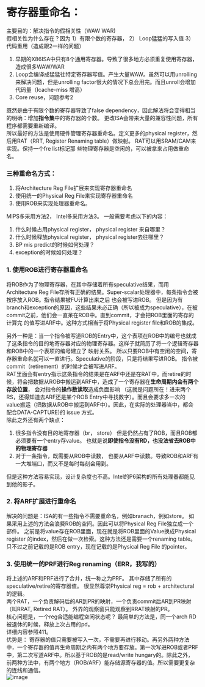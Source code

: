 # 寄存器重命名：    
主要目的：解决指令的假相关性（WAW WAR)    
假相关性为什么存在？因为 1）有限个数的寄存器， 2） Loop猛猛的写入值   3）代码重用（造成跟2一样的问题）   
1. 早期的X86ISA中只有8个通用寄存器。导致了很多地方必须重复使用寄存器，造成很多WAW/WAR  
2. Loop会编译成猛猛往特定寄存器写值。产生大量WAW。虽然可以用unrolling来解决问题，但是unrolling factor很大的情况下总会用完。而且unroll会增加代码量（Icache-miss 增高）  
3. Core reuse，问题参考2

既然是由于有限个数的寄存器导致了false dependency，因此解法将会变得相当的明确：增加**指令集**中的寄存器的个数。 更改ISA会带来大量的兼容性问题，所有程序都需要重新编译。   
所以最好的方法是使用硬件管理寄存器重命名。定义更多的physical register，然后用RAT（RRT, Register Renaming table）做映射。 RAT可以用SRAM/CAM来实现。保持一个fre list标记那
些物理寄存器是空闲的，可以被拿来占用做重命名。   
### 三种重命名方式：
1. 将Architecture Reg File扩展来实现寄存器重命名  
2. 使用统一的Physical Reg File来实现寄存器重命名  
3. 使用ROB来实现处理器重命名。  

MIPS多采用方法2， Intel多采用方法3。 一般需要考虑以下的内容：
1. 什么时候占用physical register， physical register 来自哪里？  
2. 什么时候释放physical register， physical register去往哪里？
3. BP mis predict的时候如何处理？    
4. exception的时候如何处理？

### 1. 使用ROB进行寄存器重命名
将ROB作为了物理寄存器，在其中存储着所有speculative结果，而用Architecture Reg File存所有正确的结果。Super-scalar处理器中，每条指令会被按序放入ROB。指令结果被FU计算出来之后
也会被写进ROB。 但是因为有branch和exception的原因，这些结果未必正确（所以被成为speculative），在被commit之前，他们会一直呆在ROB中。直到commit，才会把ROB里面的寄存的计算完
的值写进ARF中。这种方式相当于将Physical register file和ROB的集成。   

另外一种是：当一个指令被写道ROB的Entry中，这个表项在ROB中的编号也就成了这条指令的目的地寄存器对应的物理寄存器。这样子就简历了将一个逻辑寄存器和ROB中的一个表项的编号建立了
映射关系。 所以只要ROB中有空闲的空间，寄存器重命名就可以一直进行。Speculative的阶段，只是将结果写进ROB。 指令被commit（retirement）的时候才会被写进ARF。    
RAT里面会有entry指示这条指令的结果是在ARF中还是在RAT中。而retire的时候，将会把数据从ROB中搬运到ARF中，造成了一个寄存器在**生命周期内会有两个存放位置**， 会对指令的**操作数读取**造成负面影响
（这就是问题所在！进来两个RS，还得知道去ARF还是某个ROB Entry中寻找数字）。而且会要求多一次的value搬运（把数据从ROB中搬运到ARF中）。因此，在实际的处理器当中，都会配合DATA-CAPTURE)的
issue 方式。   
除此之外还有两个缺点：
1. 很多指令没有目的地寄存器（br， store） 但是仍然占有了ROB，而且ROB都必须要有一个entry存value。 也就是说**即使指令没有RD，也没法省去ROB中的物理寄存器**  
2. 对于一条指令，既需要从ROB中读数， 也要从ARF中读数。导致ROB和ARF有一大堆端口，而又不是每时每刻会用到。

但是这种方法容易实现，设计复杂度也不高。Intel的P6架构的所有处理器都能见到他的影子。  

### 2. 将ARF扩展进行重命名
解决的问题是：ISA的有一些指令不需要重命名，例如branach，例如store。 如果采用上述的方法会浪费ROB的空间。因此可以将Physical Reg File独立成一个部件。 之前是将value存在ROB里面，现在就是将ROB里面的Value换成Physical register 的index，然后在做一次检索。这种方法还是需要一个renaming table。只不过之前记载的是ROB entry，现在记载的是Physical Reg File 的pointer。  

### 3. 使用统一的PRF进行Reg renaming（ERR，我写的）
将上述的ARF和PRF进行了合并，统一称之为PRF。 其中存储了所有的speculative/retire的寄存器值。 很显然尊崇Physical reg = rob + architectural的逻辑。    
两个RAT，一个负责解码后的AR到PR的映射，一个负责commit后AR到PR映射（叫RRAT, Retired RAT）。 外界的观察窗只能观察到RRAT映射的PR。    
核心问题是，一个reg合适能编程空闲状态呢？ 最简单的方法是，同一个arch RD被退休的时候，释放上次占用的pd。   
详细内容参照411。     
优势是： 寄存器的值只需要被写入一次，不需要再进行移动。再另外两种方法中，一个寄存器的值再生命周期之内有两个地方要存放。第一次写进ROB或者PRF中，第二次写道ARF中。所以基于ROB的是read/write hungary的。除此之外，前两种方法中，有两个地方（ROB/ARF）能存储源寄存器的值。所以需要更复杂的连线和通信。  
![image](https://github.com/user-attachments/assets/0f780948-4d44-4296-b48d-8f58d4e7a9c5)  

